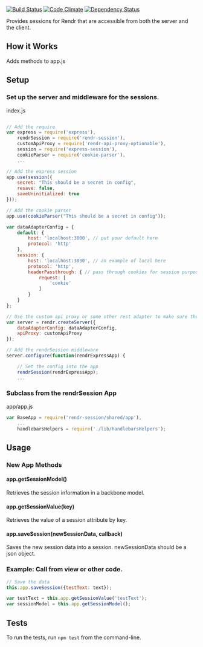 [![Build Status](https://travis-ci.org/crwang/rendr-session.svg?branch=master)](https://travis-ci.org/crwang/rendr-session) 
[![Code Climate](https://codeclimate.com/github/crwang/rendr-session/badges/gpa.svg)](https://codeclimate.com/github/crwang/rendr-session)
[![Dependency Status](https://david-dm.org/crwang/rendr-session.png)](https://david-dm.org/crwang/rendr-session)

Provides sessions for Rendr that are accessible from both the server and the client.

## How it Works

Adds methods to app.js

## Setup

### Set up the server and middleware for the sessions.

index.js

```js

// Add the require
var express = require('express'),
    rendrSession = require('rendr-session'),
    customApiProxy = require('rendr-api-proxy-optionable'),
    session = require('express-session'),
    cookieParser = require('cookie-parser'),
    ...

// Add the express session
app.use(session({
    secret: "This should be a secret in config",
    resave: false,
    saveUninitialized: true
}));

// Add the cookie parser
app.use(cookieParser("This should be a secret in config"));

var dataAdapterConfig = {
    default: {
        host: 'localhost:3000', // put your default here
        protocol: 'http'
    },
    session: {
        host: 'localhost:3030', // an example of local here
        protocol: 'http',
        headerPassthrough: { // pass through cookies for session purposes
            request: [
                'cookie'
            ]
        }
    }
};

// Use the custom api proxy or some other rest adapter to make sure the cookies get passed in
var server = rendr.createServer({
    dataAdapterConfig: dataAdapterConfig,
    apiProxy: customApiProxy
});

// Add the rendrSession middleware
server.configure(function(rendrExpressApp) {

    // Set the config into the app
    rendrSession(rendrExpressApp);
    ...
```


### Subclass from the rendrSession App

app/app.js

```js
var BaseApp = require('rendr-session/shared/app'),
    ...
    handlebarsHelpers = require('./lib/handlebarsHelpers');

```

## Usage

### New App Methods

#### app.getSessionModel()

Retrieves the session information in a backbone model.

#### app.getSessionValue(key)

Retrieves the value of a session attribute by key.

#### app.saveSession(newSessionData, callback)

Saves the new session data into a session.  newSessionData should be a json object.

### Example: Call from view or other code.

```js
// Save the data
this.app.saveSession({testText: text});
```

```js
var testText = this.app.getSessionValue('testText');
var sessionModel = this.app.getSessionModel();
```


## Tests

To run the tests, run `npm test` from the command-line.
